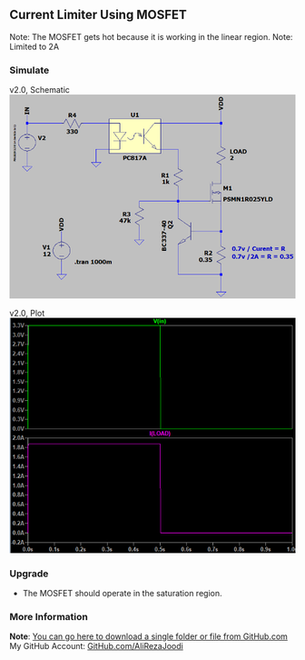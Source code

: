 ## Current Limiter Using MOSFET
Note: The MOSFET gets hot because it is working in the linear region.
Note: Limited to 2A

### Simulate
v2.0, Schematic  
![](Simulate/v2.0_Schematic.png)

v2.0, Plot  
![](Simulate/v2.0_Plot.png)

### Upgrade
- The MOSFET should operate in the saturation region.

### More Information
**Note**: [You can go here to download a single folder or file from GitHub.com](https://minhaskamal.github.io/DownGit/#/home)  
My GitHub Account: [GitHub.com/AliRezaJoodi](https://github.com/AliRezaJoodi)  

